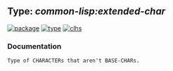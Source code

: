 ## Type: ***common-lisp:extended-char***
[![package](https://img.shields.io/badge/Package-COMMON--LISP-5f9ea0.svg?style=social&colorA=999999)](../) [![type](https://img.shields.io/badge/Type-Type-5f9ea0.svg?style=social&colorA=999999)](../#type) [![clhs](https://img.shields.io/badge/CLHS-EXTENDED--CHAR-5f9ea0.svg?style=social&colorA=999999)](http://www.lispworks.com/documentation/HyperSpec/Body/t_extend.htm) 
### Documentation
```
Type of CHARACTERs that aren't BASE-CHARs.
```
